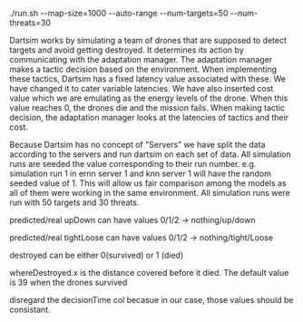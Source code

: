 ./run.sh --map-size=1000  --auto-range --num-targets=50 --num-threats=30

Dartsim works by simulating a team of drones that are supposed to detect targets and avoid getting destroyed. It determines its action by communicating with the adaptation manager. The adaptation manager makes a tactic decision based on the environment. When implementing these tactics, Dartsim has a fixed latency value associated with these. We have changed it to cater variable latencies. We have also inserted cost value which we are emulating as the energy levels of the drone. When this value reaches 0, the drones die and the mission fails. When making tactic decision, the adaptation manager looks at the latencies of tactics and their cost. 

Because Dartsim has no concept of "Servers” we have split the data according to the servers and run dartsim on each set of data. All simulation runs are seeded the value corresponding to their run number. e.g. simulation run 1 in ernn server 1 and knn server 1 will have the random seeded value  of 1. This will allow us fair comparison among the models as all of them were working in the same environment. All simulation runs were run with 50 targets and 30 threats.

predicted/real upDown can have values 0/1/2 -> nothing/up/down

predicted/real tightLoose can have values 0/1/2 -> nothing/tight/Loose

destroyed can be either 0(survived) or 1 (died)

whereDestroyed.x is the distance covered before it died. The default value is 39 when the drones survived

disregard the decisionTime col becasue in our case, those values should be consistant. 